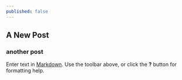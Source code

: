 ```yaml
---
published: false
---
```

## A New Post

### another post

Enter text in [Markdown](http://daringfireball.net/projects/markdown/). Use the toolbar above, or click the **?** button for formatting help.
